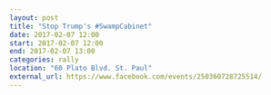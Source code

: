 ```yaml
---
layout: post
title: "Stop Trump's #SwampCabinet"
date: 2017-02-07 12:00
start: 2017-02-07 12:00
end: 2017-02-07 13:00
categories: rally
location: "60 Plato Blvd. St. Paul"
external_url: https://www.facebook.com/events/250360728725514/
---
```

